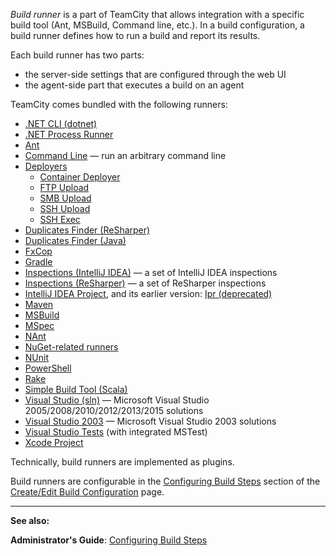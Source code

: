 [//]: # (title: Build Runner)
[//]: # (auxiliary-id: Build Runner)
_Build runner_ is a part of TeamCity that allows integration with a specific build tool (Ant, MSBuild, Command line, etc.). In a build configuration, a build runner defines how to run a build and report its results.

Each build runner has two parts:
* the server\-side settings that are configured through the web UI
* the agent\-side part that executes a build on an agent

TeamCity comes bundled with the following runners:
* [.NET CLI (dotnet)](net-cli-dotnet.md)
* [.NET Process Runner](net-process-runner.md)
* [Ant](ant.md)
* [Command Line](command-line.md) — run an arbitrary command line
* [Deployers](deployers.md) 
  * [Container Deployer](container-deployer.md)
  * [FTP Upload](ftp-upload.md)
  * [SMB Upload](smb-upload.md)
  * [SSH Upload](ssh-upload.md)
  * [SSH Exec](ssh-upload.md)
* [Duplicates Finder (ReSharper)](duplicates-finder-resharper.md)
* [Duplicates Finder (Java)](duplicates-finder-java.md)
* [FxCop](fxcop.md)
* [Gradle](gradle.md)
* [Inspections (IntelliJ IDEA)](inspections.md) — a set of IntelliJ IDEA inspections
* [Inspections (ReSharper)](inspections-resharper.md) — a set of ReSharper inspections
* [IntelliJ IDEA Project](intellij-idea-project.md), and its earlier version: [Ipr (deprecated)](ipr-deprecated.md)
* [Maven](maven.md)
* [MSBuild](msbuild.md)
* [MSpec](mspec.md)
* [NAnt](nant.md)
* [NuGet-related runners](nuget.md)
* [NUnit](nunit.md)
* [PowerShell](powershell.md)
* [Rake](rake.md)
* [Simple Build Tool (Scala)](https://confluence.jetbrains.com/pages/viewpage.action?pageId=74844978)
* [Visual Studio (sln)](visual-studio-sln.md) — Microsoft Visual Studio 2005/2008/2010/2012/2013/2015 solutions
* [Visual Studio 2003](visual-studio-2003.md) — Microsoft Visual Studio 2003 solutions
* [Visual Studio Tests](visual-studio-tests.md) (with integrated MSTest)
* [Xcode Project](xcode-project.md)

Technically, build runners are implemented as plugins.

Build runners are configurable in the [Configuring Build Steps](configuring-build-steps.md) section of the [Create/Edit Build Configuration](creating-and-editing-build-configurations.md) page.



 __  __

__See also:__


__Administrator's Guide__: [Configuring Build Steps](configuring-build-steps.md)
